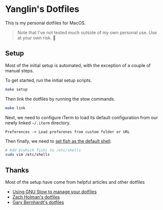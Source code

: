 # Yanglin's Dotfiles

This is my personal dotfiles for MacOS.

> Note that I've not tested much outside of my own personal use. Use at your own risk. 🚧

## Setup

Most of the initial setup is automated, with the exception of a couple of manual steps.

To get started, run the initial setup scripts.

```sh
make setup
```

Then link the dotfiles by running the stow commands.

```sh
make link
```

Next, we need to configure iTerm to load its default configuration from our newly linked `~/.iterm` directory.

```
Preferences -> Load preferenes from custom folder or URL
```

Then finally, we need to [set fish as the default shell](https://stackoverflow.com/questions/453236/how-to-set-my-default-shell-on-mac).

```sh
# Add $(which fish) to /etc/shells
sudo vim /etc/shells
```

## Thanks

Most of the setup have come from helpful articles and other dotfiles

- [Using GNU Stow to manage your dotfiles](http://brandon.invergo.net/news/2012-05-26-using-gnu-stow-to-manage-your-dotfiles.html)
- [Zach Holman's dotfiles](https://github.com/holman/dotfiles)
- [Gary Bernhardt's dotfiles](https://github.com/garybernhardt/dotfiles)

